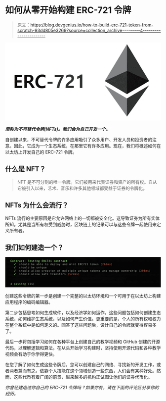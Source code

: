 # 如何从零开始构建 ERC-721 令牌

> 原文：<https://blog.devgenius.io/how-to-build-erc-721-token-from-scratch-93dd805e3269?source=collection_archive---------4----------------------->

![](img/af36bdde169bdcbbcdda1c269d22f697.png)

***简称为不可替代令牌(NFTs)。我们会为自己开发一个。***

自创建以来，不可替代令牌的许多应用吸引了众多用户、开发人员和投资者的注意。因此，它成为一个生态系统，在那里它有许多应用。现在，我们将概述如何在以太坊上开发自己的 ERC-721 令牌。

## 什么是 NFT？

> NFT 是不可分割的唯一令牌。它们被用来代表证券和资产的所有权。自从它被引入以来，艺术、音乐和许多其他领域都受益于证券的令牌化。

## NFTs 为什么会流行？

NFTs 流行的主要原因是它允许网络上的一切都被安全化。这导致证券为所有实体所知。尤其是当所有权受到威胁时，区块链上的记录可以与这些令牌一起使用来定义所有者。

## 我们如何建造一个？

![](img/bc83bb17e24029f9f469a76f808df3a3.png)

创建这些令牌的第一步是创建一个完整的以太坊环境和一个可用于在以太坊上构建应用程序的编码编辑器。

第二步包括思考如何生成软件，以及经济学如何运作。这些问题包括如何创建生态系统，如何维护生态系统，以及如何产生价值。更重要的是，个人的所有权和权力在整个系统中是如何定义的。回答了这些问题后，设计自己的令牌就变得容易多了。

最后一步将包括学习如何在各种平台上创建自己的教学视频和 GitHub 创建的开源代码，以理解逻辑和算法。在从头开始学习构建时，坚持使用开源代码和各种教学视频会有助于你学得更快。

在您了解了如何生成这些令牌后，您可以创建自己的网络、寻找新的开发工作，或者两者兼而有之。依靠个人技能在这个领域创造一些东西，人们会有某种好处。然而，这些代币有着广阔的前景，越来越多的机构正试图让他们的证券代币化。

*你曾经建造过你自己的 ERC-721 令牌吗？如果你有，请在下面的评论区分享你的经历。*